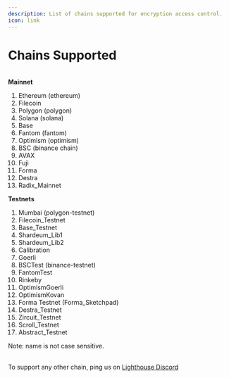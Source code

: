 ```yaml
---
description: List of chains supported for encryption access control.
icon: link
---
```


# Chains Supported

\
**Mainnet**

1. Ethereum (ethereum)
2. Filecoin
3. Polygon (polygon)
4. Solana (solana)
5. Base
6. Fantom (fantom)
7. Optimism (optimism)
8. BSC (binance chain)
9. AVAX
10. Fuji
11. Forma
12. Destra
13. Radix\_Mainnet

**Testnets**

1. Mumbai (polygon-testnet)
2. Filecoin\_Testnet
3. Base\_Testnet
4. Shardeum\_Lib1
5. Shardeum\_Lib2
6. Calibration
7. Goerli
8. BSCTest (binance-testnet)
9. FantomTest
10. Rinkeby
11. OptimismGoerli
12. OptimismKovan
13. Forma Testnet (Forma\_Sketchpad)
14. Destra\_Testnet
15. Zircuit\_Testnet
16. Scroll\_Testnet
17. Abstract\_Testnet

Note: name is not case sensitive.

\
To support any other chain, ping us on [Lighthouse Discord](https://discord.com/invite/c4a4CGCdJG)
